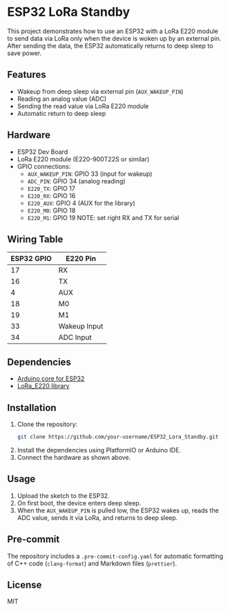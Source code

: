 # ESP32 LoRa Standby

This project demonstrates how to use an ESP32 with a LoRa E220 module to send data via LoRa only when the device is woken up by an external pin. After sending the data, the ESP32 automatically returns to deep sleep to save power.

## Features

- Wakeup from deep sleep via external pin (`AUX_WAKEUP_PIN`)
- Reading an analog value (ADC)
- Sending the read value via LoRa E220 module
- Automatic return to deep sleep

## Hardware

- ESP32 Dev Board
- LoRa E220 module (E220-900T22S or similar)
- GPIO connections:
  - `AUX_WAKEUP_PIN`: GPIO 33 (input for wakeup)
  - `ADC_PIN`: GPIO 34 (analog reading)
  - `E220_TX`: GPIO 17
  - `E220_RX`: GPIO 16
  - `E220_AUX`: GPIO 4 (AUX for the library)
  - `E220_M0`: GPIO 18
  - `E220_M1`: GPIO 19
NOTE: set right RX and TX for serial

## Wiring Table

| ESP32 GPIO | E220 Pin     |
| ---------- | ------------ |
| 17         | RX           |
| 16         | TX           |
| 4          | AUX          |
| 18         | M0           |
| 19         | M1           |
| 33         | Wakeup Input |
| 34         | ADC Input    |

## Dependencies

- [Arduino core for ESP32](https://github.com/espressif/arduino-esp32)
- [LoRa_E220 library](https://github.com/xreef/LoRa_E220_Series_Library)

## Installation

1. Clone the repository:
   ```sh
   git clone https://github.com/your-username/ESP32_Lora_Standby.git
   ```
2. Install the dependencies using PlatformIO or Arduino IDE.
3. Connect the hardware as shown above.

## Usage

1. Upload the sketch to the ESP32.
2. On first boot, the device enters deep sleep.
3. When the `AUX_WAKEUP_PIN` is pulled low, the ESP32 wakes up, reads the ADC value, sends it via LoRa, and returns to deep sleep.

## Pre-commit

The repository includes a `.pre-commit-config.yaml` for automatic formatting of C++ code (`clang-format`) and Markdown files (`prettier`).

## License

MIT
